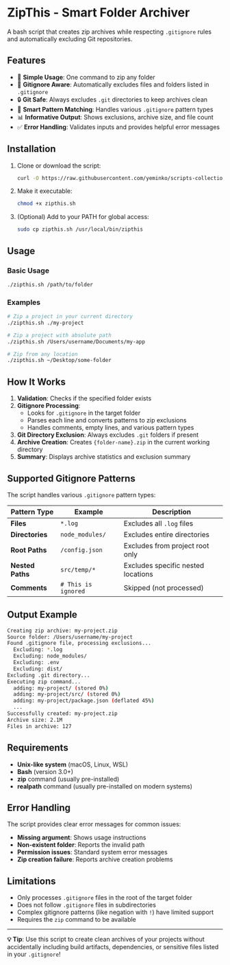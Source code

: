 # ZipThis - Smart Folder Archiver

A bash script that creates zip archives while respecting `.gitignore` rules and automatically excluding Git repositories.

## Features

- 🚀 **Simple Usage**: One command to zip any folder
- 📝 **Gitignore Aware**: Automatically excludes files and folders listed in `.gitignore`
- 🔒 **Git Safe**: Always excludes `.git` directories to keep archives clean
- 🎯 **Smart Pattern Matching**: Handles various `.gitignore` pattern types
- 📊 **Informative Output**: Shows exclusions, archive size, and file count
- ✅ **Error Handling**: Validates inputs and provides helpful error messages

## Installation

1. Clone or download the script:

   ```bash
   curl -O https://raw.githubusercontent.com/yeminko/scripts-collection/main/zipthis/zipthis.sh
   ```

2. Make it executable:

   ```bash
   chmod +x zipthis.sh
   ```

3. (Optional) Add to your PATH for global access:

   ```bash
   sudo cp zipthis.sh /usr/local/bin/zipthis
   ```

## Usage

### Basic Usage

```bash
./zipthis.sh /path/to/folder
```

### Examples

```bash
# Zip a project in your current directory
./zipthis.sh ./my-project

# Zip a project with absolute path
./zipthis.sh /Users/username/Documents/my-app

# Zip from any location
./zipthis.sh ~/Desktop/some-folder
```

## How It Works

1. **Validation**: Checks if the specified folder exists
2. **Gitignore Processing**: 
   - Looks for `.gitignore` in the target folder
   - Parses each line and converts patterns to zip exclusions
   - Handles comments, empty lines, and various pattern types
3. **Git Directory Exclusion**: Always excludes `.git` folders if present
4. **Archive Creation**: Creates `{folder-name}.zip` in the current working directory
5. **Summary**: Displays archive statistics and exclusion summary

## Supported Gitignore Patterns

The script handles various `.gitignore` pattern types:

| Pattern Type | Example | Description |
|-------------|---------|-------------|
| **Files** | `*.log` | Excludes all `.log` files |
| **Directories** | `node_modules/` | Excludes entire directories |
| **Root Paths** | `/config.json` | Excludes from project root only |
| **Nested Paths** | `src/temp/*` | Excludes specific nested locations |
| **Comments** | `# This is ignored` | Skipped (not processed) |

## Output Example

```bash
Creating zip archive: my-project.zip
Source folder: /Users/username/my-project
Found .gitignore file, processing exclusions...
  Excluding: *.log
  Excluding: node_modules/
  Excluding: .env
  Excluding: dist/
Excluding .git directory...
Executing zip command...
  adding: my-project/ (stored 0%)
  adding: my-project/src/ (stored 0%)
  adding: my-project/package.json (deflated 45%)
  ...
Successfully created: my-project.zip
Archive size: 2.1M
Files in archive: 127
```

## Requirements

- **Unix-like system** (macOS, Linux, WSL)
- **Bash** (version 3.0+)
- **zip** command (usually pre-installed)
- **realpath** command (usually pre-installed on modern systems)

## Error Handling

The script provides clear error messages for common issues:

- **Missing argument**: Shows usage instructions
- **Non-existent folder**: Reports the invalid path
- **Permission issues**: Standard system error messages
- **Zip creation failure**: Reports archive creation problems

## Limitations

- Only processes `.gitignore` files in the root of the target folder
- Does not follow `.gitignore` files in subdirectories
- Complex gitignore patterns (like negation with `!`) have limited support
- Requires the `zip` command to be available

---

**💡 Tip**: Use this script to create clean archives of your projects without accidentally including build artifacts, dependencies, or sensitive files listed in your `.gitignore`!
